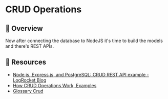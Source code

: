 # CRUD Operations

## 📙 Overview

Now after connecting the database to NodeJS it's time to build the models and there's REST APIs.

## 🔗 Resources

- [Node.js, Express.js, and PostgreSQL: CRUD REST API example - LogRocket Blog](https://blog.logrocket.com/nodejs-expressjs-postgresql-crud-rest-api-example/)
- [How CRUD Operations Work, Examples](https://stackify.com/what-are-crud-operations/)
- [Glossary Crud](https://www.sumologic.com/glossary/crud/)
